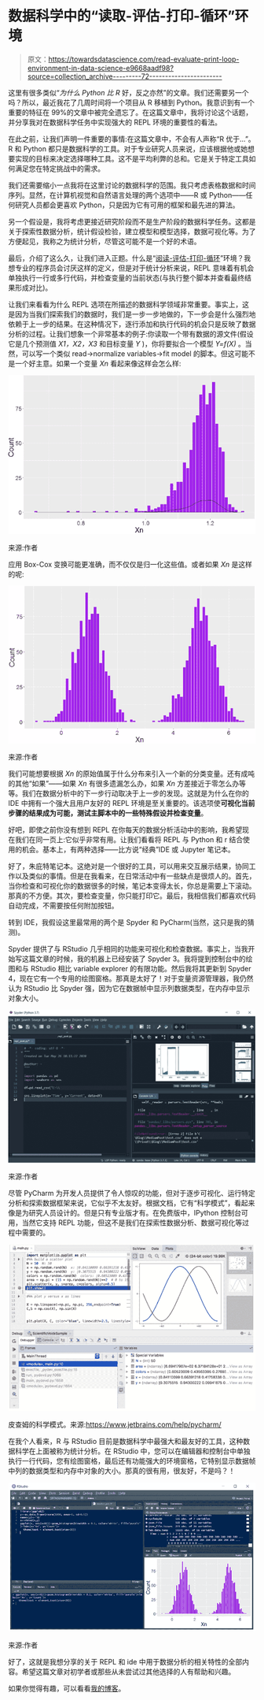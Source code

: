 # 数据科学中的“读取-评估-打印-循环”环境

> 原文：<https://towardsdatascience.com/read-evaluate-print-loop-environment-in-data-science-e9668aadf98?source=collection_archive---------72----------------------->

这里有很多类似“*为什么 Python 比 R* 好，反之亦然”的文章。我们还需要另一个吗？所以，最近我花了几周时间将一个项目从 R 移植到 Python。我意识到有一个重要的特征在 99%的文章中被完全遗忘了。在这篇文章中，我将讨论这个话题，并分享我对在数据科学任务中实现强大的 REPL 环境的重要性的看法。

在此之前，让我们声明一件重要的事情:在这篇文章中，不会有人声称“R 优于…”。R 和 Python 都只是数据科学的工具。对于专业研究人员来说，应该根据他或她想要实现的目标来决定选择哪种工具。这不是平均利弊的总和。它是关于特定工具如何满足您在特定挑战中的需求。

我们还需要缩小一点我将在这里讨论的数据科学的范围。我只考虑表格数据和时间序列。显然，在计算机视觉和自然语言处理的两个选项中——R 或 Python——任何研究人员都会更喜欢 Python，只是因为它有可用的框架和最先进的算法。

另一个假设是，我将考虑更接近研究阶段而不是生产阶段的数据科学任务。这都是关于探索性数据分析，统计假设检验，建立模型和模型选择，数据可视化等。为了方便起见，我称之为统计分析，尽管这可能不是一个好的术语。

最后，介绍了这么久，让我们进入正题。什么是“[阅读-评估-打印-循环](https://en.wikipedia.org/wiki/Read%E2%80%93eval%E2%80%93print_loop)”环境？我想专业的程序员会讨厌这样的定义，但是对于统计分析来说，REPL 意味着有机会单独执行一行或多行代码，并检查变量的当前状态(与执行整个脚本并查看最终结果形成对比)。

让我们来看看为什么 REPL 选项在所描述的数据科学领域非常重要。事实上，这是因为当我们探索我们的数据时，我们是一步一步地做的，下一步会是什么强烈地依赖于上一步的结果。在这种情况下，逐行添加和执行代码的机会只是反映了数据分析的过程。让我们想象一个非常基本的例子:你读取一个带有数据的源文件(假设它是几个预测值 *X1，X2，X3* 和目标变量 *Y* )，你将要拟合一个模型 *Y=f(X)* 。当然，可以写一个类似 read->normalize variables->fit model 的脚本。但这可能不是一个好主意。如果一个变量 *Xn* 看起来像这样会怎么样:

![](img/cd1c45626b0feb5a978a3701d980aacf.png)

来源:作者

应用 Box-Cox 变换可能更准确，而不仅仅是归一化这些值。或者如果 *Xn* 是这样的呢:

![](img/58eb15f657881b66df1c21f4e476c647.png)

来源:作者

我们可能想要根据 *Xn* 的原始值属于什么分布来引入一个新的分类变量。还有成吨的其他“如果”——如果 *Xn* 有很多遗漏怎么办，如果 *Xn* 方差接近于零怎么办等等。我们在数据分析中的下一步行动取决于上一步的发现。这就是为什么在你的 IDE 中拥有一个强大且用户友好的 REPL 环境是至关重要的。该选项使**可视化当前步骤的结果成为可能，测试主脚本中的一些特殊假设并检查变量**。

好吧，即使之前你没有想到 REPL 在你每天的数据分析活动中的影响，我希望现在我们在同一页上:它似乎非常有用。让我们看看将 REPL 与 Python 和 r 结合使用的机会。基本上，有两种选择——比方说“经典”IDE 或 Jupyter 笔记本。

好了，朱庇特笔记本。这绝对是一个很好的工具，可以用来交互展示结果，协同工作以及类似的事情。但是在我看来，在日常活动中有一些缺点是很烦人的。首先，当你检查和可视化你的数据很多的时候，笔记本变得太长，你总是需要上下滚动。那真的不方便。其次，要检查变量，你只能打印它。最后，我相信我们都喜欢代码自动完成，不需要按任何附加按钮。

转到 IDE，我假设这里最常用的两个是 Spyder 和 PyCharm(当然，这只是我的猜测)。

Spyder 提供了与 RStudio 几乎相同的功能来可视化和检查数据。事实上，当我开始写这篇文章的时候，我的机器上已经安装了 Spyder 3。我将提到控制台中的绘图和与 RStudio 相比 variable explorer 的有限功能。然后我将其更新到 Spyder 4，现在它有一个专用的绘图窗格。那真是太好了！对于变量资源管理器，我仍然认为 RStudio 比 Spyder 强，因为它在数据帧中显示列数据类型，在内存中显示对象大小。

![](img/cb296cfd130b040a203d2abf86014738.png)

来源:作者

尽管 PyCharm 为开发人员提供了令人惊叹的功能，但对于逐步可视化、运行特定分析和探索数据框架来说，它似乎不太友好。根据文档，它有“科学模式”，看起来像是为研究人员设计的。但是只有专业版才有。在免费版中，IPython 控制台可用，当然它支持 REPL 功能，但这不是我们在探索性数据分析、数据可视化等过程中需要的。

![](img/a5dd43deaee702a5c3d8c73d1c6a3d0b.png)

皮查姆的科学模式。来源:https://www.jetbrains.com/help/pycharm/

在我个人看来，R 与 RStudio 目前是数据科学中最强大和最友好的工具，这种数据科学在上面被称为统计分析。在 RStudio 中，您可以在编辑器和控制台中单独执行一行代码，您有绘图窗格，最后还有功能强大的环境窗格，它特别显示数据帧中列的数据类型和内存中对象的大小。那真的很有用，很友好，不是吗？！

![](img/536cb3cbb0b50ebb4f6399ac5cf48724.png)

来源:作者

好了，这就是我想分享的关于 REPL 和 ide 中用于数据分析的相关特性的全部内容。希望这篇文章对初学者或那些从未尝试过其他选择的人有帮助和兴趣。

如果你觉得有趣，可以看看[我的博客](https://research-based.blogspot.com/)。